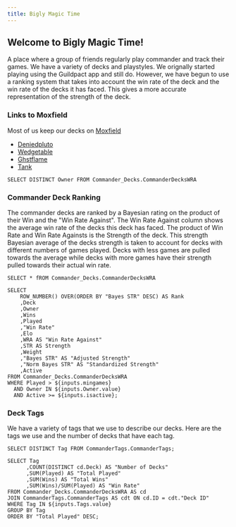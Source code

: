 ```yaml
---
title: Bigly Magic Time
---
```

## Welcome to Bigly Magic Time!
A place where a group of friends regularly play commander and track their games. We have a variety of decks and playstyles. We orignally started playing using the Guildpact app and still do. However, we have begun to use a ranking system that takes into account the win rate of the deck and the win rate of the decks it has faced. This gives a more accurate representation of the strength of the deck.


### Links to Moxfield
Most of us keep our decks on [Moxfield](https://www,moxfield.com) 
  - [Deniedpluto](https://www.moxfield.com/users/Deniedpluto)
  - [Wedgetable](https://www.moxfield.com/users/Wedgetable)
  - [Ghstflame](https://www.moxfield.com/users/Ghstflame)
  - [Tank](https://moxfield.com/users/T4nk09)


```Owners
SELECT DISTINCT Owner FROM Commander_Decks.CommanderDecksWRA
```

<Dropdown data={Owners} 
    name=Owner 
    value=Owner
    multiple = true
    selectAllByDefault=true
/>
<Slider
    title="Minimum Games" 
    name=mingames
    min=0
    max=10
    size=large
/>
<Slider
    title="Is Active"
    name=isactive
    min=0
    max=1
    size=small
    defaultValue=1
  />
    

### Commander Deck Ranking
   The commander decks are ranked by a Bayesian rating on the product of their Win and the "Win Rate Against". The Win Rate Against column shows the average win rate of the decks this deck has faced. The product of Win Rate and Win Rate Againsts is the Strength of the deck. This strength Bayesian average of the decks strength is taken to account for decks with different numbers of games played. Decks with less games are pulled towards the average while decks with more games have their strength pulled towards their actual win rate.

```TestQuery
SELECT * fROM Commander_Decks.CommanderDecksWRA
```

```CommanderDecks
SELECT 
    ROW_NUMBER() OVER(ORDER BY "Bayes STR" DESC) AS Rank
    ,Deck
    ,Owner
    ,Wins
    ,Played
    ,"Win Rate"
    ,Elo
    ,WRA AS "Win Rate Against"
    ,STR AS Strength
    ,Weight
    ,"Bayes STR" AS "Adjusted Strength"
    ,"Norm Bayes STR" AS "Standardized Strength"
    ,Active
FROM Commander_Decks.CommanderDecksWRA
WHERE Played > ${inputs.mingames}
  AND Owner IN ${inputs.Owner.value}
  AND Active >= ${inputs.isactive};
```
<DataTable data={CommanderDecks} search=true>
    <Column id=Rank/>
    <Column id=Deck/>
    <Column id=Owner/>
    <Column id=Played/>
    <Column id=Wins/>
    <Column id="Win Rate" fmt = "##.0%"/>
    <Column id=Elo/>
    <Column id="Win Rate Against" fmt = "##.0%"/>
    <Column id=Weight/>
    <Column id=Strength/>
    <Column id="Standardized Strength" fmt = "#.0"/>
    <Column id=Active/>
</DataTable>

### Deck Tags

We have a variety of tags that we use to describe our decks. Here are the tags we use and the number of decks that have each tag.

```Tags
SELECT DISTINCT Tag FROM CommanderTags.CommanderTags;
```

<Dropdown data={Tags} 
    name=Tags 
    value=Tag
    multiple = true
    selectAllByDefault=true
/>

```TagStats
SELECT Tag
      ,COUNT(DISTINCT cd.Deck) AS "Number of Decks"
      ,SUM(Played) AS "Total Played"
      ,SUM(Wins) AS "Total Wins"
      ,SUM(Wins)/SUM(Played) AS "Win Rate"
FROM Commander_Decks.CommanderDecksWRA AS cd
JOIN CommanderTags.CommanderTags AS cdt ON cd.ID = cdt."Deck ID"
WHERE Tag IN ${inputs.Tags.value}
GROUP BY Tag
ORDER BY "Total Played" DESC;
```

<DataTable data={TagStats} search=true>
    <Column id=Tag/>
    <Column id="Number of Decks"/>
    <Column id="Total Played"/>
    <Column id="Total Wins"/>
    <Column id="Win Rate" fmt = "##.0%"/>
</DataTable>